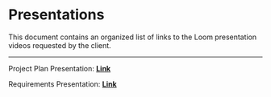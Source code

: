 # Presentations

This document contains an organized list of links to the Loom presentation videos requested by the client.
***

Project Plan Presentation: **[Link](https://www.loom.com/share/ed9506c5d73a45bb9d22c358cbd38b7b)**

Requirements Presentation: **[Link](https://www.loom.com/share/bcf232a4dded4cd4bcbe7791f5d54612?sid=62a251e6-8b67-4233-ad30-3b9d885645c1)**
